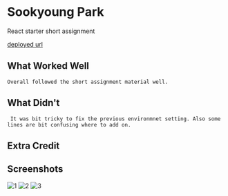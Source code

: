 # Sookyoung Park

React starter short assignment

[deployed url](https://sookyoungsa3.onrender.com)

## What Worked Well
    Overall followed the short assignment material well.

## What Didn't
     It was bit tricky to fix the previous environmnet setting. Also some lines are bit confusing where to add on.

## Extra Credit

## Screenshots
![1](https://github.com/dartmouth-cs52-23s/react-intro-sookyoungpark1031/blob/main/img/1.png?raw=true)
![2](https://github.com/dartmouth-cs52-23s/react-intro-sookyoungpark1031/blob/main/img/2.png?raw=true)
![3](https://github.com/dartmouth-cs52-23s/react-intro-sookyoungpark1031/blob/main/img/3.png?raw=true)
